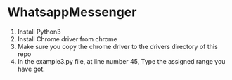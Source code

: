 # WhatsappMessenger
1. Install Python3
2. Install Chrome driver from chrome
3. Make sure you copy the chrome driver to the drivers directory of this repo
4. In the example3.py file, at line number 45, Type the assigned range you have got.